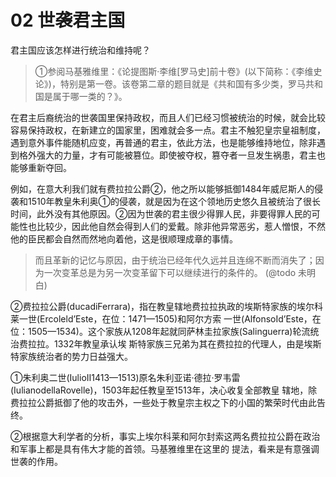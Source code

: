 # 02 世袭君主国

君主国应该怎样进行统治和维持呢？

> ①参阅马基雅维里：《论提图斯·李维\[罗马史\]前十卷》(以下简称：《李维史论》)，特别是第一卷。该卷第二章的题目就是《共和国有多少类，罗马共和国是属于哪一类的？》。

在君主后裔统治的世袭国里保持政权，而且人们已经习惯被统治的时候，就会比较容易保持政权，在新建立的国家里，困难就会多一点。君主不触犯皇宗皇祖制度，遇到意外事件能随机应变，再普通的君主，依此方法，也是能够维持地位，除非遇到格外强大的力量，才有可能被篡位。即使被夺权，篡夺者一旦发生祸患，君主也能够重新夺回。

例如，在意大利我们就有费拉拉公爵②，他之所以能够抵御1484年威尼斯人的侵袭和1510年教皇朱利奥①的侵袭，就是因为在这个领地历史悠久且被统治了很长时间，此外没有其他原因。②因为世袭的君主很少得罪人民，非要得罪人民的可能性也比较少，因此他自然会得到人们的爱戴。除非他异常恶劣，惹人憎恨，不然他的臣民都会自然而然地向着他，这是很顺理成章的事情。

> 而且革新的记忆与原因，由于统治已经年代久远并且连绵不断而消失了；因为一次变革总是为另一次变革留下可以继续进行的条件的。 (@todo 未明白)

②费拉拉公爵(ducadiFerrara)，指在教皇辖地费拉拉执政的埃斯特家族的埃尔科莱一世(Ercoleld’Este，在位：1471—1505)和阿尔方索    一世(AlfonsoⅠd’Este，在位：1505—1534)。这个家族从1208年起就同萨林圭拉家族(Salinguerra)轮流统治费拉拉。1332年教皇承认埃    斯特家族三兄弟为其在费拉拉的代理人，由是埃斯特家族统治者的势力日益强大。

①朱利奥二世(IulioⅡ1413—1513)原名朱利亚诺·德拉·罗韦雷(IulianodellaRovelle)，1503年起任教皇至1513年，决心收复全部教皇    辖地，除费拉拉公爵抵御了他的攻击外，一些处于教皇宗主权之下的小国的繁荣时代由此告终。

②根据意大利学者的分析，事实上埃尔科莱和阿尔封索这两名费拉拉公爵在政治和军事上都是具有伟大才能的首领。马基雅维里在这里的    提法，看来是有意强调世袭的作用。
